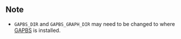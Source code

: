 ## Note

* `GAPBS_DIR` and `GAPBS_GRAPH_DIR` may need to be changed to where [GAPBS](https://github.com/sbeamer/gapbs) is installed.
